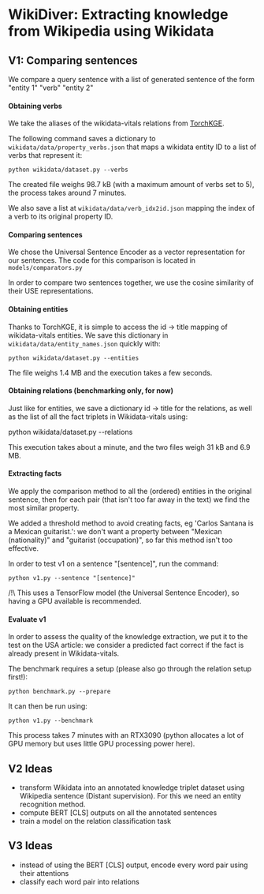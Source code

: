 # WikiDiver: Extracting knowledge from Wikipedia using Wikidata

## V1: Comparing sentences

We compare a query sentence with a list of generated sentence of the form "entity 1" "verb" "entity 2"

#### Obtaining verbs

We take the aliases of the wikidata-vitals relations from [TorchKGE](https://torchkge.readthedocs.io/en/latest/).

The following command saves a dictionary to ```wikidata/data/property_verbs.json``` that maps a wikidata entity ID to a 
list of verbs that represent it:

    python wikidata/dataset.py --verbs

The created file weighs 98.7 kB (with a maximum amount of verbs set to 5), the process takes around 7 minutes.

We also save a list at ```wikidata/data/verb_idx2id.json``` mapping the index of a verb to its original property ID.

#### Comparing sentences

We chose the Universal Sentence Encoder as a vector representation for our sentences.
The code for this comparison is located in ```models/comparators.py```

In order to compare two sentences together, we use the cosine similarity of their USE representations.

#### Obtaining entities

Thanks to TorchKGE, it is simple to access the id -> title mapping of wikidata-vitals entities.
We save this dictionary in ```wikidata/data/entity_names.json``` quickly with:
    
    python wikidata/dataset.py --entities

The file weighs 1.4 MB and the execution takes a few seconds.

#### Obtaining relations (benchmarking only, for now)

Just like for entities, we save a dictionary id -> title for the relations, as well as the list of all the fact triplets
in Wikidata-vitals using:

  python wikidata/dataset.py --relations

This execution takes about a minute, and the two files weigh 31 kB and 6.9 MB.

#### Extracting facts

We apply the comparison method to all the (ordered) entities in the original sentence, then for each pair 
(that isn't too far away in the text) we find the most similar property.

We added a threshold method to avoid creating facts, eg 'Carlos Santana is a Mexican guitarist.': 
we don't want a property between "Mexican (nationality)" and "guitarist (occupation)", so far this method isn't 
too effective.

In order to test v1 on a sentence "[sentence]", run the command:

    python v1.py --sentence "[sentence]"

/!\ This uses a TensorFlow model (the Universal Sentence Encoder), so having a GPU available is recommended.

#### Evaluate v1

In order to assess the quality of the knowledge extraction, we put it to the test on the USA article: we consider a
predicted fact correct if the fact is already present in Wikidata-vitals.

The benchmark requires a setup (please also go through the relation setup first!):

    python benchmark.py --prepare

It can then be run using:

    python v1.py --benchmark

This process takes 7 minutes with an RTX3090 (python allocates a lot of GPU memory but uses little GPU processing 
power here).

## V2 Ideas

- transform Wikidata into an annotated knowledge triplet dataset using Wikipedia sentence (Distant supervision). 
  For this we need an entity recognition method.
- compute BERT [CLS] outputs on all the annotated sentences
- train a model on the relation classification task

## V3 Ideas

- instead of using the BERT [CLS] output, encode every word pair using their attentions
- classify each word pair into relations
